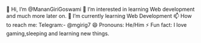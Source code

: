 👋 Hi, I’m @MananGiriGoswami
👀 I’m interested in learning Web development and much more later on.
🌱 I’m currently learning Web Development 
📫 How to reach me: Telegram:- @mgirig7
😄 Pronouns: He/Him
⚡ Fun fact: I love gaming,sleeping and learning new things.

<!---
MananGiriGoswami/MananGiriGoswami is a ✨ special ✨ repository because its `README.md` (this file) appears on your GitHub profile.
You can click the Preview link to take a look at your changes.
--->
